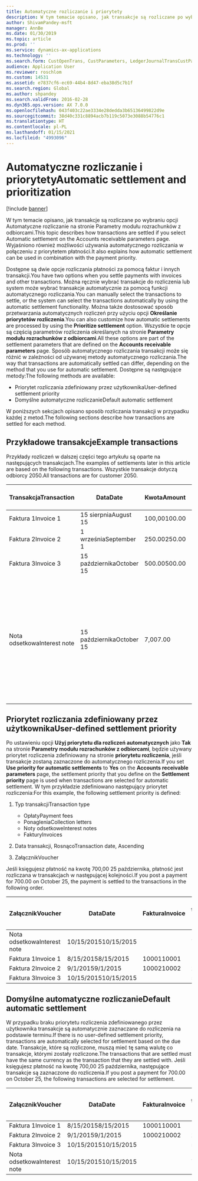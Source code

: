 ```yaml
---
title: Automatyczne rozliczanie i priorytety
description: W tym temacie opisano, jak transakcje są rozliczane po wybraniu opcji Automatyczne rozliczanie na stronie Parametry modułu rozrachunków z odbiorcami. Wyjaśniono również możliwości używania automatycznego rozliczania w połączeniu z priorytetem płatności.
author: ShivamPandey-msft
manager: AnnBe
ms.date: 01/30/2019
ms.topic: article
ms.prod: ''
ms.service: dynamics-ax-applications
ms.technology: ''
ms.search.form: CustOpenTrans, CustParameters, LedgerJournalTransCustPaym
audience: Application User
ms.reviewer: roschlom
ms.custom: 14531
ms.assetid: e7837cf6-ec69-44b4-8d47-eba38d5c7b1f
ms.search.region: Global
ms.author: shpandey
ms.search.validFrom: 2016-02-28
ms.dyn365.ops.version: AX 7.0.0
ms.openlocfilehash: 043f403c22ae3334e28dedda3b65136499822d9e
ms.sourcegitcommit: 38d40c331c8894acb7b119c5073e3088b54776c1
ms.translationtype: HT
ms.contentlocale: pl-PL
ms.lasthandoff: 01/15/2021
ms.locfileid: "4993096"
---
```

# <a name="automatic-settlement-and-prioritization"></a><span data-ttu-id="a351a-104">Automatyczne rozliczanie i priorytety</span><span class="sxs-lookup"><span data-stu-id="a351a-104">Automatic settlement and prioritization</span></span>

[!include [banner](../includes/banner.md)]

<span data-ttu-id="a351a-105">W tym temacie opisano, jak transakcje są rozliczane po wybraniu opcji Automatyczne rozliczanie na stronie Parametry modułu rozrachunków z odbiorcami.</span><span class="sxs-lookup"><span data-stu-id="a351a-105">This topic describes how transactions are settled if you select Automatic settlement on the Accounts receivable parameters page.</span></span> <span data-ttu-id="a351a-106">Wyjaśniono również możliwości używania automatycznego rozliczania w połączeniu z priorytetem płatności.</span><span class="sxs-lookup"><span data-stu-id="a351a-106">It also explains how automatic settlement can be used in combination with the payment priority.</span></span>

<span data-ttu-id="a351a-107">Dostępne są dwie opcje rozliczania płatności za pomocą faktur i innych transakcji.</span><span class="sxs-lookup"><span data-stu-id="a351a-107">You have two options when you settle payments with invoices and other transactions.</span></span> <span data-ttu-id="a351a-108">Można ręcznie wybrać transakcje do rozliczenia lub system może wybrać transakcje automatycznie za pomocą funkcji automatycznego rozliczania.</span><span class="sxs-lookup"><span data-stu-id="a351a-108">You can manually select the transactions to settle, or the system can select the transactions automatically by using the automatic settlement functionality.</span></span> <span data-ttu-id="a351a-109">Można także dostosować sposób przetwarzania automatycznych rozliczeń przy użyciu opcji **Określanie priorytetów rozliczenia**.</span><span class="sxs-lookup"><span data-stu-id="a351a-109">You can also customize how automatic settlements are processed by using the **Prioritize settlement** option.</span></span> <span data-ttu-id="a351a-110">Wszystkie te opcje są częścią parametrów rozliczenia określanych na stronie **Parametry modułu rozrachunków z odbiorcami**.</span><span class="sxs-lookup"><span data-stu-id="a351a-110">All these options are part of the settlement parameters that are defined on the **Accounts receivable parameters** page.</span></span> <span data-ttu-id="a351a-111">Sposób automatycznego rozliczania transakcji może się różnić w zależności od używanej metody automatycznego rozliczania.</span><span class="sxs-lookup"><span data-stu-id="a351a-111">The way that transactions are automatically settled can differ, depending on the method that you use for automatic settlement.</span></span> <span data-ttu-id="a351a-112">Dostępne są następujące metody:</span><span class="sxs-lookup"><span data-stu-id="a351a-112">The following methods are available:</span></span>

-   <span data-ttu-id="a351a-113">Priorytet rozliczania zdefiniowany przez użytkownika</span><span class="sxs-lookup"><span data-stu-id="a351a-113">User-defined settlement priority</span></span>
-   <span data-ttu-id="a351a-114">Domyślne automatyczne rozliczanie</span><span class="sxs-lookup"><span data-stu-id="a351a-114">Default automatic settlement</span></span>

<span data-ttu-id="a351a-115">W poniższych sekcjach opisano sposób rozliczania transakcji w przypadku każdej z metod.</span><span class="sxs-lookup"><span data-stu-id="a351a-115">The following sections describe how transactions are settled for each method.</span></span>

## <a name="example-transactions"></a><span data-ttu-id="a351a-116">Przykładowe transakcje</span><span class="sxs-lookup"><span data-stu-id="a351a-116">Example transactions</span></span>
<span data-ttu-id="a351a-117">Przykłady rozliczeń w dalszej części tego artykułu są oparte na następujących transakcjach.</span><span class="sxs-lookup"><span data-stu-id="a351a-117">The examples of settlements later in this article are based on the following transactions.</span></span> <span data-ttu-id="a351a-118">Wszystkie transakcje dotyczą odbiorcy 2050.</span><span class="sxs-lookup"><span data-stu-id="a351a-118">All transactions are for customer 2050.</span></span>

| <span data-ttu-id="a351a-119">Transakcja</span><span class="sxs-lookup"><span data-stu-id="a351a-119">Transaction</span></span>   | <span data-ttu-id="a351a-120">Data</span><span class="sxs-lookup"><span data-stu-id="a351a-120">Date</span></span>        | <span data-ttu-id="a351a-121">Kwota</span><span class="sxs-lookup"><span data-stu-id="a351a-121">Amount</span></span> | <span data-ttu-id="a351a-122">Warunki rabatu gotówkowego</span><span class="sxs-lookup"><span data-stu-id="a351a-122">Cash discount terms</span></span> | <span data-ttu-id="a351a-123">Data rabatu</span><span class="sxs-lookup"><span data-stu-id="a351a-123">Cash discount date</span></span> | <span data-ttu-id="a351a-124">Komentarze</span><span class="sxs-lookup"><span data-stu-id="a351a-124">Comments</span></span>                                                                                                                                                                                      |
|---------------|-------------|--------|---------------------|--------------------|-----------------------------------------------------------------------------------------------------------------------------------------------------------------------------------------------|
| <span data-ttu-id="a351a-125">Faktura 1</span><span class="sxs-lookup"><span data-stu-id="a351a-125">Invoice 1</span></span>     | <span data-ttu-id="a351a-126">15 sierpnia</span><span class="sxs-lookup"><span data-stu-id="a351a-126">August 15</span></span>   | <span data-ttu-id="a351a-127">100,00</span><span class="sxs-lookup"><span data-stu-id="a351a-127">100.00</span></span> | <span data-ttu-id="a351a-128">2%14, Netto 30</span><span class="sxs-lookup"><span data-stu-id="a351a-128">2%14, Net 30</span></span>        | <span data-ttu-id="a351a-129">29 sierpnia</span><span class="sxs-lookup"><span data-stu-id="a351a-129">August 29</span></span>          |                                                                                                                                                                                               |
| <span data-ttu-id="a351a-130">Faktura 2</span><span class="sxs-lookup"><span data-stu-id="a351a-130">Invoice 2</span></span>     | <span data-ttu-id="a351a-131">1 września</span><span class="sxs-lookup"><span data-stu-id="a351a-131">September 1</span></span> | <span data-ttu-id="a351a-132">250.00</span><span class="sxs-lookup"><span data-stu-id="a351a-132">250.00</span></span> | <span data-ttu-id="a351a-133">2%14, Netto 30</span><span class="sxs-lookup"><span data-stu-id="a351a-133">2%14, Net 30</span></span>        | <span data-ttu-id="a351a-134">15 września</span><span class="sxs-lookup"><span data-stu-id="a351a-134">September 15</span></span>       |                                                                                                                                                                                               |
| <span data-ttu-id="a351a-135">Faktura 3</span><span class="sxs-lookup"><span data-stu-id="a351a-135">Invoice 3</span></span>     | <span data-ttu-id="a351a-136">15 października</span><span class="sxs-lookup"><span data-stu-id="a351a-136">October 15</span></span>  | <span data-ttu-id="a351a-137">500.00</span><span class="sxs-lookup"><span data-stu-id="a351a-137">500.00</span></span> | <span data-ttu-id="a351a-138">2% 14/ netto 30</span><span class="sxs-lookup"><span data-stu-id="a351a-138">2% 14/Net 30</span></span>        | <span data-ttu-id="a351a-139">29 października</span><span class="sxs-lookup"><span data-stu-id="a351a-139">October 29</span></span>         |                                                                                                                                                                                               |
| <span data-ttu-id="a351a-140">Nota odsetkowa</span><span class="sxs-lookup"><span data-stu-id="a351a-140">Interest note</span></span> | <span data-ttu-id="a351a-141">15 października</span><span class="sxs-lookup"><span data-stu-id="a351a-141">October 15</span></span>  | <span data-ttu-id="a351a-142">7,00</span><span class="sxs-lookup"><span data-stu-id="a351a-142">7.00</span></span>   |                     |                    | <span data-ttu-id="a351a-143">Ta nota odsetkowa dotyczy faktur 1 i 2.</span><span class="sxs-lookup"><span data-stu-id="a351a-143">This interest note is for invoice 1 and invoice 2.</span></span> <span data-ttu-id="a351a-144">Kwota wynosi 2% odsetek od kwot zaległych co najmniej 30 dni.</span><span class="sxs-lookup"><span data-stu-id="a351a-144">The amount is calculated as 2-percent interest on amounts that are 30 or more days past due.</span></span> <span data-ttu-id="a351a-145">Na przykład: 0,02 × (100,00 + 250,00) = 7,00.</span><span class="sxs-lookup"><span data-stu-id="a351a-145">For example, 0.02 × (100.00 + 250.00) = 7.00.</span></span> |

## <a name="user-defined-settlement-priority"></a><span data-ttu-id="a351a-146">Priorytet rozliczania zdefiniowany przez użytkownika</span><span class="sxs-lookup"><span data-stu-id="a351a-146">User-defined settlement priority</span></span>
<span data-ttu-id="a351a-147">Po ustawieniu opcji **Użyj priorytetu dla rozliczeń automatycznych** jako **Tak** na stronie **Parametry modułu rozrachunków z odbiorcami**, będzie używany priorytet rozliczenia zdefiniowany na stronie **priorytetu rozliczenia**, jeśli transakcje zostaną zaznaczone do automatycznego rozliczenia.</span><span class="sxs-lookup"><span data-stu-id="a351a-147">If you set **Use priority for automatic settlements** to **Yes** on the **Accounts receivable parameters** page, the settlement priority that you define on the **Settlement priority** page is used when transactions are selected for automatic settlement.</span></span> <span data-ttu-id="a351a-148">W tym przykładzie zdefiniowano następujący priorytet rozliczenia:</span><span class="sxs-lookup"><span data-stu-id="a351a-148">For this example, the following settlement priority is defined:</span></span>

1.  <span data-ttu-id="a351a-149">Typ transakcji</span><span class="sxs-lookup"><span data-stu-id="a351a-149">Transaction type</span></span>
    -   <span data-ttu-id="a351a-150">Opłaty</span><span class="sxs-lookup"><span data-stu-id="a351a-150">Payment fees</span></span>
    -   <span data-ttu-id="a351a-151">Ponaglenia</span><span class="sxs-lookup"><span data-stu-id="a351a-151">Collection letters</span></span>
    -   <span data-ttu-id="a351a-152">Noty odsetkowe</span><span class="sxs-lookup"><span data-stu-id="a351a-152">Interest notes</span></span>
    -   <span data-ttu-id="a351a-153">Faktury</span><span class="sxs-lookup"><span data-stu-id="a351a-153">Invoices</span></span>

2.  <span data-ttu-id="a351a-154">Data transakcji, Rosnąco</span><span class="sxs-lookup"><span data-stu-id="a351a-154">Transaction date, Ascending</span></span>
3.  <span data-ttu-id="a351a-155">Załącznik</span><span class="sxs-lookup"><span data-stu-id="a351a-155">Voucher</span></span>

<span data-ttu-id="a351a-156">Jeśli księgujesz płatność na kwotę 700,00 25 października, płatność jest rozliczana w transakcjach w następującej kolejności.</span><span class="sxs-lookup"><span data-stu-id="a351a-156">If you post a payment for 700.00 on October 25, the payment is settled to the transactions in the following order.</span></span>

| <span data-ttu-id="a351a-157">Załącznik</span><span class="sxs-lookup"><span data-stu-id="a351a-157">Voucher</span></span>       | <span data-ttu-id="a351a-158">Data</span><span class="sxs-lookup"><span data-stu-id="a351a-158">Date</span></span>       | <span data-ttu-id="a351a-159">Faktura</span><span class="sxs-lookup"><span data-stu-id="a351a-159">Invoice</span></span> | <span data-ttu-id="a351a-160">Kwota w walucie transakcji</span><span class="sxs-lookup"><span data-stu-id="a351a-160">Amount in transaction currency</span></span> | <span data-ttu-id="a351a-161">Kwota do rozliczenia</span><span class="sxs-lookup"><span data-stu-id="a351a-161">Amount to settle</span></span> | <span data-ttu-id="a351a-162">Saldo</span><span class="sxs-lookup"><span data-stu-id="a351a-162">Balance</span></span> | <span data-ttu-id="a351a-163">Waluta</span><span class="sxs-lookup"><span data-stu-id="a351a-163">Currency</span></span> |
|---------------|------------|---------|--------------------------------|------------------|---------|----------|
| <span data-ttu-id="a351a-164">Nota odsetkowa</span><span class="sxs-lookup"><span data-stu-id="a351a-164">Interest note</span></span> | <span data-ttu-id="a351a-165">10/15/2015</span><span class="sxs-lookup"><span data-stu-id="a351a-165">10/15/2015</span></span> |         | <span data-ttu-id="a351a-166">7,00</span><span class="sxs-lookup"><span data-stu-id="a351a-166">7.00</span></span>                           | <span data-ttu-id="a351a-167">7,00</span><span class="sxs-lookup"><span data-stu-id="a351a-167">7.00</span></span>             | <span data-ttu-id="a351a-168">0,00</span><span class="sxs-lookup"><span data-stu-id="a351a-168">0.00</span></span>    | <span data-ttu-id="a351a-169">USD</span><span class="sxs-lookup"><span data-stu-id="a351a-169">USD</span></span>      |
| <span data-ttu-id="a351a-170">Faktura 1</span><span class="sxs-lookup"><span data-stu-id="a351a-170">Invoice 1</span></span>     | <span data-ttu-id="a351a-171">8/15/2015</span><span class="sxs-lookup"><span data-stu-id="a351a-171">8/15/2015</span></span>  | <span data-ttu-id="a351a-172">10001</span><span class="sxs-lookup"><span data-stu-id="a351a-172">10001</span></span>   | <span data-ttu-id="a351a-173">100,00</span><span class="sxs-lookup"><span data-stu-id="a351a-173">100.00</span></span>                         | <span data-ttu-id="a351a-174">100,00</span><span class="sxs-lookup"><span data-stu-id="a351a-174">100.00</span></span>           | <span data-ttu-id="a351a-175">0,00</span><span class="sxs-lookup"><span data-stu-id="a351a-175">0.00</span></span>    | <span data-ttu-id="a351a-176">USD</span><span class="sxs-lookup"><span data-stu-id="a351a-176">USD</span></span>      |
| <span data-ttu-id="a351a-177">Faktura 2</span><span class="sxs-lookup"><span data-stu-id="a351a-177">Invoice 2</span></span>     | <span data-ttu-id="a351a-178">9/1/2015</span><span class="sxs-lookup"><span data-stu-id="a351a-178">9/1/2015</span></span>   | <span data-ttu-id="a351a-179">10002</span><span class="sxs-lookup"><span data-stu-id="a351a-179">10002</span></span>   | <span data-ttu-id="a351a-180">250,00</span><span class="sxs-lookup"><span data-stu-id="a351a-180">250.00</span></span>                         | <span data-ttu-id="a351a-181">250,00</span><span class="sxs-lookup"><span data-stu-id="a351a-181">250.00</span></span>           | <span data-ttu-id="a351a-182">0,00</span><span class="sxs-lookup"><span data-stu-id="a351a-182">0.00</span></span>    | <span data-ttu-id="a351a-183">USD</span><span class="sxs-lookup"><span data-stu-id="a351a-183">USD</span></span>      |
| <span data-ttu-id="a351a-184">Faktura 3</span><span class="sxs-lookup"><span data-stu-id="a351a-184">Invoice 3</span></span>     | <span data-ttu-id="a351a-185">10/15/2015</span><span class="sxs-lookup"><span data-stu-id="a351a-185">10/15/2015</span></span> |         | <span data-ttu-id="a351a-186">500,00</span><span class="sxs-lookup"><span data-stu-id="a351a-186">500.00</span></span>                         | <span data-ttu-id="a351a-187">343,00</span><span class="sxs-lookup"><span data-stu-id="a351a-187">343.00</span></span>           | <span data-ttu-id="a351a-188">157,00</span><span class="sxs-lookup"><span data-stu-id="a351a-188">157.00</span></span>  | <span data-ttu-id="a351a-189">USD</span><span class="sxs-lookup"><span data-stu-id="a351a-189">USD</span></span>      |

## <a name="default-automatic-settlement"></a><span data-ttu-id="a351a-190">Domyślne automatyczne rozliczanie</span><span class="sxs-lookup"><span data-stu-id="a351a-190">Default automatic settlement</span></span>
<span data-ttu-id="a351a-191">W przypadku braku priorytetu rozliczenia zdefiniowanego przez użytkownika transakcje są automatycznie zaznaczane do rozliczenia na podstawie terminu.</span><span class="sxs-lookup"><span data-stu-id="a351a-191">If there is no user-defined settlement priority, transactions are automatically selected for settlement based on the due date.</span></span> <span data-ttu-id="a351a-192">Transakcje, które są rozliczone, muszą mieć tę samą walutę co transakcje, którymi zostały rozliczone.</span><span class="sxs-lookup"><span data-stu-id="a351a-192">The transactions that are settled must have the same currency as the transaction that they are settled with.</span></span> <span data-ttu-id="a351a-193">Jeśli księgujesz płatność na kwotę 700,00 25 października, następujące transakcje są zaznaczone do rozliczenia.</span><span class="sxs-lookup"><span data-stu-id="a351a-193">If you post a payment for 700.00 on October 25, the following transactions are selected for settlement.</span></span>

| <span data-ttu-id="a351a-194">Załącznik</span><span class="sxs-lookup"><span data-stu-id="a351a-194">Voucher</span></span>       | <span data-ttu-id="a351a-195">Data</span><span class="sxs-lookup"><span data-stu-id="a351a-195">Date</span></span>       | <span data-ttu-id="a351a-196">Faktura</span><span class="sxs-lookup"><span data-stu-id="a351a-196">Invoice</span></span> | <span data-ttu-id="a351a-197">Kwota w walucie transakcji</span><span class="sxs-lookup"><span data-stu-id="a351a-197">Amount in transaction currency</span></span> | <span data-ttu-id="a351a-198">Kwota do rozliczenia</span><span class="sxs-lookup"><span data-stu-id="a351a-198">Amount to settle</span></span> | <span data-ttu-id="a351a-199">Saldo</span><span class="sxs-lookup"><span data-stu-id="a351a-199">Balance</span></span> | <span data-ttu-id="a351a-200">Waluta</span><span class="sxs-lookup"><span data-stu-id="a351a-200">Currency</span></span> |
|---------------|------------|---------|--------------------------------|------------------|---------|----------|
| <span data-ttu-id="a351a-201">Faktura 1</span><span class="sxs-lookup"><span data-stu-id="a351a-201">Invoice 1</span></span>     | <span data-ttu-id="a351a-202">8/15/2015</span><span class="sxs-lookup"><span data-stu-id="a351a-202">8/15/2015</span></span>  | <span data-ttu-id="a351a-203">10001</span><span class="sxs-lookup"><span data-stu-id="a351a-203">10001</span></span>   | <span data-ttu-id="a351a-204">100,00</span><span class="sxs-lookup"><span data-stu-id="a351a-204">100.00</span></span>                         | <span data-ttu-id="a351a-205">100,00</span><span class="sxs-lookup"><span data-stu-id="a351a-205">100.00</span></span>           | <span data-ttu-id="a351a-206">0,00</span><span class="sxs-lookup"><span data-stu-id="a351a-206">0.00</span></span>    | <span data-ttu-id="a351a-207">USD</span><span class="sxs-lookup"><span data-stu-id="a351a-207">USD</span></span>      |
| <span data-ttu-id="a351a-208">Faktura 2</span><span class="sxs-lookup"><span data-stu-id="a351a-208">Invoice 2</span></span>     | <span data-ttu-id="a351a-209">9/1/2015</span><span class="sxs-lookup"><span data-stu-id="a351a-209">9/1/2015</span></span>   | <span data-ttu-id="a351a-210">10002</span><span class="sxs-lookup"><span data-stu-id="a351a-210">10002</span></span>   | <span data-ttu-id="a351a-211">250,00</span><span class="sxs-lookup"><span data-stu-id="a351a-211">250.00</span></span>                         | <span data-ttu-id="a351a-212">250,00</span><span class="sxs-lookup"><span data-stu-id="a351a-212">250.00</span></span>           | <span data-ttu-id="a351a-213">0,00</span><span class="sxs-lookup"><span data-stu-id="a351a-213">0.00</span></span>    | <span data-ttu-id="a351a-214">USD</span><span class="sxs-lookup"><span data-stu-id="a351a-214">USD</span></span>      |
| <span data-ttu-id="a351a-215">Faktura 3</span><span class="sxs-lookup"><span data-stu-id="a351a-215">Invoice 3</span></span>     | <span data-ttu-id="a351a-216">10/15/2015</span><span class="sxs-lookup"><span data-stu-id="a351a-216">10/15/2015</span></span> |         | <span data-ttu-id="a351a-217">500.00</span><span class="sxs-lookup"><span data-stu-id="a351a-217">500.00</span></span>                         | <span data-ttu-id="a351a-218">350.00</span><span class="sxs-lookup"><span data-stu-id="a351a-218">350.00</span></span>           | <span data-ttu-id="a351a-219">150.00</span><span class="sxs-lookup"><span data-stu-id="a351a-219">150.00</span></span>  | <span data-ttu-id="a351a-220">USD</span><span class="sxs-lookup"><span data-stu-id="a351a-220">USD</span></span>      |
| <span data-ttu-id="a351a-221">Nota odsetkowa</span><span class="sxs-lookup"><span data-stu-id="a351a-221">Interest note</span></span> | <span data-ttu-id="a351a-222">10/15/2015</span><span class="sxs-lookup"><span data-stu-id="a351a-222">10/15/2015</span></span> |         | <span data-ttu-id="a351a-223">7.00</span><span class="sxs-lookup"><span data-stu-id="a351a-223">7.00</span></span>                           | <span data-ttu-id="a351a-224">0,00</span><span class="sxs-lookup"><span data-stu-id="a351a-224">0.00</span></span>             | <span data-ttu-id="a351a-225">7.00</span><span class="sxs-lookup"><span data-stu-id="a351a-225">7.00</span></span>    | <span data-ttu-id="a351a-226">USD</span><span class="sxs-lookup"><span data-stu-id="a351a-226">USD</span></span>      |





